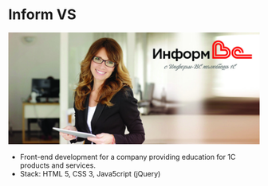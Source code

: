 # Inform VS
![alt text](https://github.com/schiz/managed-projects/raw/master/pics/informvs.jpg "Inform VS")
* Front-end development for а company providing education for 1С products and services. 
* Stack: HTML 5, CSS 3, Java5cript (jQuery) 
